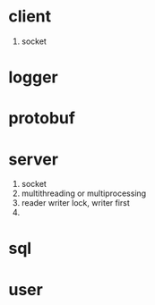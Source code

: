# client
1. socket

# logger

# protobuf

# server
1. socket
2. multithreading or multiprocessing
3. reader writer lock, writer first
4. 
# sql

# user
